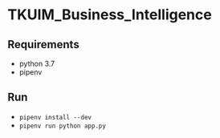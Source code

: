 # TKUIM_Business_Intelligence

## Requirements
- python 3.7
- pipenv

## Run
- `pipenv install --dev`
- `pipenv run python app.py`
